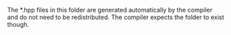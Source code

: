 The *.hpp files in this folder are generated automatically by the compiler and do not need to be redistributed. The compiler expects the folder to exist though.
